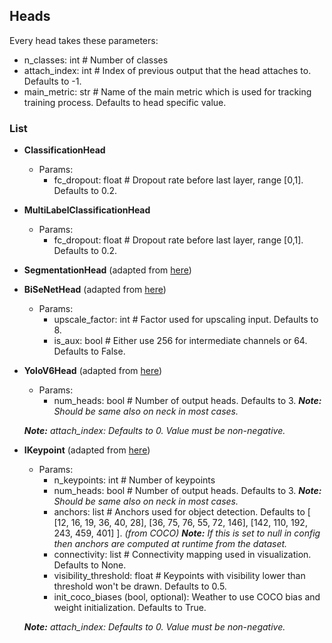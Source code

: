 ## Heads

Every head takes these parameters:
 - n_classes: int # Number of classes
 - attach_index: int # Index of previous output that the head attaches to. Defaults to -1.
 - main_metric: str # Name of the main metric which is used for tracking training process. Defaults to head specific value.

### List
- **ClassificationHead**
  - Params:
    - fc_dropout: float # Dropout rate before last layer, range [0,1]. Defaults to 0.2.

- **MultiLabelClassificationHead**
  - Params:
    - fc_dropout: float # Dropout rate before last layer, range [0,1]. Defaults to 0.2.

- **SegmentationHead** (adapted from [here](https://github.com/pytorch/vision/blob/main/torchvision/models/segmentation/fcn.py))

- **BiSeNetHead** (adapted from [here](https://github.com/taveraantonio/BiseNetv1))
  - Params:
    - upscale_factor: int # Factor used for upscaling input. Defaults to 8.
    - is_aux: bool # Either use 256 for intermediate channels or 64. Defaults to False.

- **YoloV6Head** (adapted from [here](https://github.com/meituan/YOLOv6/blob/725913050e15a31cd091dfd7795a1891b0524d35/yolov6/models/effidehead.py))
  - Params:
    - num_heads: bool # Number of output heads. Defaults to 3. ***Note:** Should be same also on neck in most cases.*
    
  ***Note:** attach_index: Defaults to 0. Value must be non-negative.* 

- **IKeypoint** (adapted from [here](https://github.com/WongKinYiu/yolov7))
  - Params:
    - n_keypoints: int # Number of keypoints
    - num_heads: bool # Number of output heads. Defaults to 3. ***Note:** Should be same also on neck in most cases.*
    - anchors: list # Anchors used for object detection. Defaults to [ [12, 16, 19, 36, 40, 28], [36, 75, 76, 55, 72, 146], [142, 110, 192, 243, 459, 401] ]. *(from COCO)* ***Note:** If this is set to null in config then anchors are computed at runtime from the dataset.*
    - connectivity: list # Connectivity mapping used in visualization. Defaults to None.
    - visibility_threshold: float # Keypoints with visibility lower than threshold won't be drawn. Defaults to 0.5.
    - init_coco_biases (bool, optional): Weather to use COCO bias and weight initialization. Defaults to True.

  ***Note:** attach_index: Defaults to 0. Value must be non-negative.*